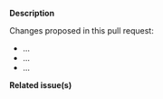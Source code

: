 <!--   Thank you for your contribution. Before you submit the pull request:
1. Follow contributing guidelines, the recommended Git workflow, and any related documentation.
2. Test your changes and attach their results to the pull request.
3. Update the relevant documentation.
-->

**Description**

Changes proposed in this pull request:

- ...
- ...
- ...

**Related issue(s)**
<!-- If you refer to a particular issue, provide its number. For example, `Resolves #123`, `Fixes #43`, or `See also #33`. -->

